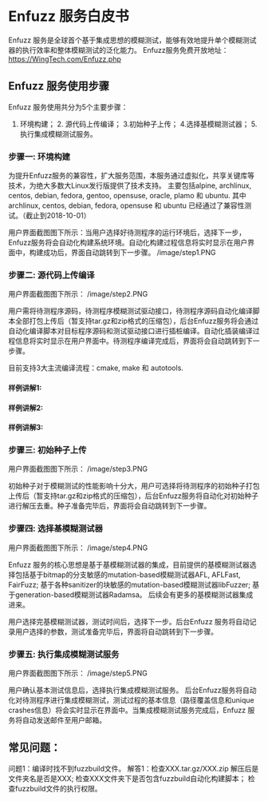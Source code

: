 # Enfuzz 服务白皮书

Enfuzz 服务是全球首个基于集成思想的模糊测试，能够有效地提升单个模糊测试器的执行效率和整体模糊测试的泛化能力。
Enfuzz服务免费开放地址：https://WingTech.com/Enfuzz.php

## Enfuzz 服务使用步骤

Enfuzz 服务使用共分为5个主要步骤：
1. 环境构建； 2. 源代码上传编译； 3.初始种子上传； 4.选择基模糊测试器； 5.执行集成模糊测试服务。

###  步骤一: 环境构建

为提升Enfuzz服务的兼容性，扩大服务范围，本服务通过虚拟化，共享关键库等技术，为绝大多数大Linux发行版提供了技术支持。
主要包括alpine, archlinux, centos, debian, fedora, gentoo, opensuse, oracle, plamo 和 ubuntu.
其中 archlinux, centos, debian, fedora, opensuse 和 ubuntu 已经通过了兼容性测试。（截止到2018-10-01）

用户界面截图图下所示：当用户选择好待测程序的运行环境后，选择下一步，Enfuzz服务将会自动化构建系统环境。自动化构建过程信息将实时显示在用户界面中，构建成功后，界面自动跳转到下一步骤。
/image/step1.PNG

### 步骤二: 源代码上传编译

用户界面截图图下所示：
/image/step2.PNG

用户需将待测程序源码，待测程序模糊测试驱动接口，待测程序源码自动化编译脚本全部打包上传后（暂支持tar.gz和zip格式的压缩包），后台Enfuzz服务将会通过自动化编译脚本对目标程序源码和测试驱动接口进行插桩编译。自动化插装编译过程信息将实时显示在用户界面中。待测程序编译完成后，界面将会自动跳转到下一步骤。

目前支持3大主流编译流程：cmake, make 和 autotools.

#### 样例讲解1: 



#### 样例讲解2: 



#### 样例讲解3: 



### 步骤三: 初始种子上传

用户界面截图图下所示：
/image/step3.PNG

初始种子对于模糊测试的性能影响十分大，用户可选择将待测程序的初始种子打包上传后（暂支持tar.gz和zip格式的压缩包），后台Enfuzz服务将自动化对初始种子进行解压去重。种子准备完毕后，界面将会自动跳转到下一步骤。


### 步骤四: 选择基模糊测试器

用户界面截图图下所示：
/image/step4.PNG

Enfuzz 服务的核心思想是基于基模糊测试器的集成，目前提供的基模糊测试器选择包括基于bitmap的分支敏感的mutation-based模糊测试器AFL, AFLFast, FairFuzz; 基于各种sanitizer的块敏感的mutation-based模糊测试器libFuzzer; 基于generation-based模糊测试器Radamsa。
后续会有更多的基模糊测试器集成进来。

用户选择完基模糊测试器，测试时间后，选择下一步。后台Enfuzz 服务将自动记录用户选择的参数，测试准备完毕后，界面将自动跳转到下一步骤。


### 步骤五: 执行集成模糊测试服务

用户界面截图图下所示：
/image/step5.PNG


用户确认基本测试信息后，选择执行集成模糊测试服务。 后台Enfuzz服务将自动化对待测程序进行集成模糊测试，测试过程的基本信息（路径覆盖信息和unique crashes信息）将会实时显示在界面中。当集成模糊测试服务完成后，Enfuzz 服务将自动发送邮件至用户邮箱。





## 常见问题：
问题1：编译时找不到fuzzbuild文件。
解答1：检查XXX.tar.gz/XXX.zip 解压后是文件夹名是否是XXX; 
			检查XXX文件夹下是否包含fuzzbuild自动化构建脚本；
			检查fuzzbuild文件的执行权限。